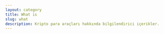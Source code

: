 ```yaml
---
layout: category
title: What is
slug: what
description: Kripto para araçları hakkında bilgilendirici içerikler.
---
```

